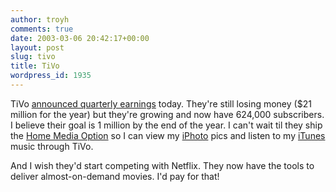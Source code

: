 ```yaml
---
author: troyh
comments: true
date: 2003-03-06 20:42:17+00:00
layout: post
slug: tivo
title: TiVo
wordpress_id: 1935
---
```


TiVo [announced quarterly earnings](http://biz.yahoo.com/rc/030306/tech_tivo_earns_1.html) today. They're still  losing money ($21 million for the year) but they're growing and now have 624,000 subscribers. I believe their goal is 1 million by the end of the year. I can't wait til they ship the [Home Media Option](http://tivo.com/4.9.asp) so I can view my [iPhoto](http://apple.com/iphoto/) pics and listen to my [iTunes](http://apple.com/itunes/) music through TiVo.

And I wish they'd start competing with Netflix. They now have the tools to deliver almost-on-demand movies. I'd pay for that!
